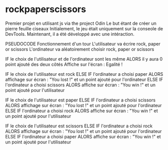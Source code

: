 # rockpaperscissors
Premier projet en utilisant js via the project Odin 
Le but étant de créer un pierre feuille ciseaux 
Initialement, le jeu était uniquement sur la conseole de DevTools. 
Maintenant, il a été développé avec une intéraction. 

PSEUDOCODE 
Fonctionnement d'un tour 
L'utilisateur va écrire rock, paper or scissors 
L'ordinateur va aléatoirement choisir rock, paper or scissors

IF le choix de l'utilisateur et de l'ordinateur sont les même 
ALORS il y aura 0 point ajouté des deux côtés
Affiche sur l'écran : Egalité ! 

IF le choix de l'utilisateur est rock 
ELSE IF l'ordinateur a choisi paper 
ALORS affichage sur écran : "You lost !" et un point ajouté pour l'ordinateur
ELSE IF l'ordinateur a choisi scissors 
ALORS affiche sur écran : "You win !" et un point ajouté pour l'utilisateur


IF le choix de l'utilisateur est paper 
ELSE IF l'ordinateur a choisi scissors 
ALORS affichage sur écran : "You lost !" et un point ajouté pour l'ordinateur
ELSE IF l'ordinateur a choisi rock 
ALORS affiche sur écran : "You win !" et un point ajouté pour l'utilisateur

IF le choix de l'utilisateur est scissors 
ELSE IF l'ordinateur a choisi rock 
ALORS affichage sur écran : "You lost !" et un point ajouté pour l'ordinateur
ELSE IF l'ordinateur a choisi paper 
ALORS affiche sur écran : "You win !" et un point ajouté pour l'utilisateur
